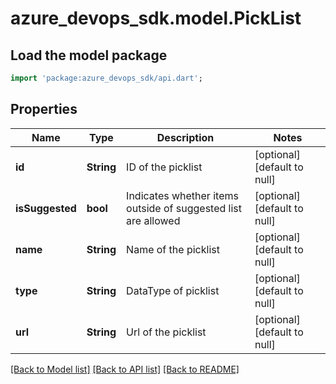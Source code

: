 # azure_devops_sdk.model.PickList

## Load the model package
```dart
import 'package:azure_devops_sdk/api.dart';
```

## Properties
Name | Type | Description | Notes
------------ | ------------- | ------------- | -------------
**id** | **String** | ID of the picklist | [optional] [default to null]
**isSuggested** | **bool** | Indicates whether items outside of suggested list are allowed | [optional] [default to null]
**name** | **String** | Name of the picklist | [optional] [default to null]
**type** | **String** | DataType of picklist | [optional] [default to null]
**url** | **String** | Url of the picklist | [optional] [default to null]

[[Back to Model list]](../README.md#documentation-for-models) [[Back to API list]](../README.md#documentation-for-api-endpoints) [[Back to README]](../README.md)


